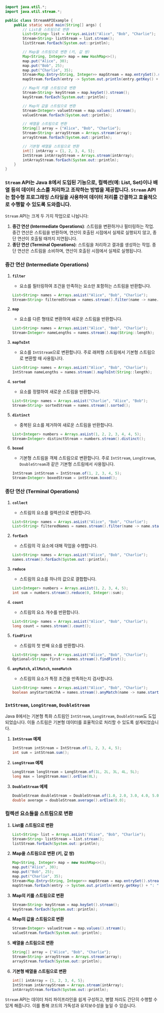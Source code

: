 ```java name=StreamAPIExample.java
import java.util.*;
import java.util.stream.*;

public class StreamAPIExample {
    public static void main(String[] args) {
        // List를 스트림으로 변환
        List<String> list = Arrays.asList("Alice", "Bob", "Charlie");
        Stream<String> listStream = list.stream();
        listStream.forEach(System.out::println);

        // Map을 스트림으로 변환 (키, 값 쌍)
        Map<String, Integer> map = new HashMap<>();
        map.put("Alice", 30);
        map.put("Bob", 25);
        map.put("Charlie", 35);
        Stream<Map.Entry<String, Integer>> mapStream = map.entrySet().stream();
        mapStream.forEach(entry -> System.out.println(entry.getKey() + ": " + entry.getValue()));

        // Map의 키를 스트림으로 변환
        Stream<String> keyStream = map.keySet().stream();
        keyStream.forEach(System.out::println);

        // Map의 값을 스트림으로 변환
        Stream<Integer> valueStream = map.values().stream();
        valueStream.forEach(System.out::println);

        // 배열을 스트림으로 변환
        String[] array = {"Alice", "Bob", "Charlie"};
        Stream<String> arrayStream = Arrays.stream(array);
        arrayStream.forEach(System.out::println);

        // 기본형 배열을 스트림으로 변환
        int[] intArray = {1, 2, 3, 4, 5};
        IntStream intArrayStream = Arrays.stream(intArray);
        intArrayStream.forEach(System.out::println);
    }
}
```

### `Stream` API는 Java 8에서 도입된 기능으로, 컬렉션(예: List, Set)이나 배열 등의 데이터 소스를 처리하고 조작하는 방법을 제공합니다. `Stream` API는 함수형 프로그래밍 스타일을 사용하여 데이터 처리를 간결하고 효율적으로 수행할 수 있도록 도와줍니다.

`Stream` API는 크게 두 가지 작업으로 나뉩니다:
1. **중간 연산 (Intermediate Operations)**: 스트림을 변환하거나 필터링하는 작업. 중간 연산은 스트림을 반환하며, 연산이 호출된 시점에서 실제로 실행되지 않고, 종단 연산이 호출될 때까지 지연됩니다.
2. **종단 연산 (Terminal Operations)**: 스트림을 처리하고 결과를 생성하는 작업. 종단 연산은 스트림을 소비하며, 연산이 호출된 시점에서 실제로 실행됩니다.

### 중간 연산 (Intermediate Operations)

1. **`filter`**
    - 요소를 필터링하여 조건을 만족하는 요소만 포함하는 스트림을 반환합니다.
    ```java
    List<String> names = Arrays.asList("Alice", "Bob", "Charlie");
    Stream<String> filteredStream = names.stream().filter(name -> name.startsWith("A"));
    ```

2. **`map`**
    - 요소를 다른 형태로 변환하여 새로운 스트림을 반환합니다.
    ```java
    List<String> names = Arrays.asList("Alice", "Bob", "Charlie");
    Stream<Integer> nameLengths = names.stream().map(String::length);
    ```

3. **`mapToInt`**
    - 요소를 `IntStream`으로 변환합니다. 주로 래퍼형 스트림에서 기본형 스트림으로 변환할 때 사용됩니다.
    ```java
    List<String> names = Arrays.asList("Alice", "Bob", "Charlie");
    IntStream nameLengths = names.stream().mapToInt(String::length);
    ```

4. **`sorted`**
    - 요소를 정렬하여 새로운 스트림을 반환합니다.
    ```java
    List<String> names = Arrays.asList("Charlie", "Alice", "Bob");
    Stream<String> sortedStream = names.stream().sorted();
    ```

5. **`distinct`**
    - 중복된 요소를 제거하여 새로운 스트림을 반환합니다.
    ```java
    List<Integer> numbers = Arrays.asList(1, 2, 2, 3, 4, 4, 5);
    Stream<Integer> distinctStream = numbers.stream().distinct();
    ```

6. **`boxed`**
    - 기본형 스트림을 객체 스트림으로 변환합니다. 주로 `IntStream`, `LongStream`, `DoubleStream`과 같은 기본형 스트림에서 사용됩니다.
    ```java
    IntStream intStream = IntStream.of(1, 2, 3, 4, 5);
    Stream<Integer> boxedStream = intStream.boxed();
    ```

### 종단 연산 (Terminal Operations)

1. **`collect`**
    - 스트림의 요소를 컬렉션으로 변환합니다.
    ```java
    List<String> names = Arrays.asList("Alice", "Bob", "Charlie");
    List<String> filteredNames = names.stream().filter(name -> name.startsWith("A")).collect(Collectors.toList());
    ```

2. **`forEach`**
    - 스트림의 각 요소에 대해 작업을 수행합니다.
    ```java
    List<String> names = Arrays.asList("Alice", "Bob", "Charlie");
    names.stream().forEach(System.out::println);
    ```

3. **`reduce`**
    - 스트림의 요소를 하나의 값으로 결합합니다.
    ```java
    List<Integer> numbers = Arrays.asList(1, 2, 3, 4, 5);
    int sum = numbers.stream().reduce(0, Integer::sum);
    ```

4. **`count`**
    - 스트림의 요소 개수를 반환합니다.
    ```java
    List<String> names = Arrays.asList("Alice", "Bob", "Charlie");
    long count = names.stream().count();
    ```

5. **`findFirst`**
    - 스트림의 첫 번째 요소를 반환합니다.
    ```java
    List<String> names = Arrays.asList("Alice", "Bob", "Charlie");
    Optional<String> first = names.stream().findFirst();
    ```

6. **`anyMatch`, `allMatch`, `noneMatch`**
    - 스트림의 요소가 특정 조건을 만족하는지 검사합니다.
    ```java
    List<String> names = Arrays.asList("Alice", "Bob", "Charlie");
    boolean anyStartsWithA = names.stream().anyMatch(name -> name.startsWith("A"));
    ```

### `IntStream`, `LongStream`, `DoubleStream`

Java 8에서는 기본형 특화 스트림인 `IntStream`, `LongStream`, `DoubleStream`도 도입되었습니다. 이들 스트림은 기본형 데이터를 효율적으로 처리할 수 있도록 설계되었습니다.

1. **`IntStream` 예제**
    ```java
    IntStream intStream = IntStream.of(1, 2, 3, 4, 5);
    int sum = intStream.sum();
    ```

2. **`LongStream` 예제**
    ```java
    LongStream longStream = LongStream.of(1L, 2L, 3L, 4L, 5L);
    long max = longStream.max().orElse(0L);
    ```

3. **`DoubleStream` 예제**
    ```java
    DoubleStream doubleStream = DoubleStream.of(1.0, 2.0, 3.0, 4.0, 5.0);
    double average = doubleStream.average().orElse(0.0);
    ```

### 컬렉션 요소들을 스트림으로 변환

1. **List를 스트림으로 변환**
    ```java
    List<String> list = Arrays.asList("Alice", "Bob", "Charlie");
    Stream<String> listStream = list.stream();
    listStream.forEach(System.out::println);
    ```

2. **Map을 스트림으로 변환 (키, 값 쌍)**
    ```java
    Map<String, Integer> map = new HashMap<>();
    map.put("Alice", 30);
    map.put("Bob", 25);
    map.put("Charlie", 35);
    Stream<Map.Entry<String, Integer>> mapStream = map.entrySet().stream();
    mapStream.forEach(entry -> System.out.println(entry.getKey() + ": " + entry.getValue()));
    ```

3. **Map의 키를 스트림으로 변환**
    ```java
    Stream<String> keyStream = map.keySet().stream();
    keyStream.forEach(System.out::println);
    ```

4. **Map의 값을 스트림으로 변환**
    ```java
    Stream<Integer> valueStream = map.values().stream();
    valueStream.forEach(System.out::println);
    ```

5. **배열을 스트림으로 변환**
    ```java
    String[] array = {"Alice", "Bob", "Charlie"};
    Stream<String> arrayStream = Arrays.stream(array);
    arrayStream.forEach(System.out::println);
    ```

6. **기본형 배열을 스트림으로 변환**
    ```java
    int[] intArray = {1, 2, 3, 4, 5};
    IntStream intArrayStream = Arrays.stream(intArray);
    intArrayStream.forEach(System.out::println);
    ```

`Stream` API는 데이터 처리 파이프라인을 쉽게 구성하고, 병렬 처리도 간단히 수행할 수 있게 해줍니다. 이를 통해 코드의 가독성과 유지보수성을 높일 수 있습니다.
